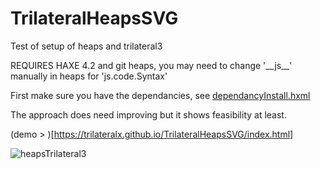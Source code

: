 # TrilateralHeapsSVG
Test of setup of heaps and trilateral3

REQUIRES HAXE 4.2 and git heaps, you may need to change '\_\_js\_\_' manually in heaps for 'js.code.Syntax'

First make sure you have the dependancies, see [dependancyInstall.hxml](https://github.com/TrilateralX/TrilateralHeapsSVG/blob/master/dependancyInstall.hxml)

The approach does need improving but it shows feasibility at least.

(demo > )[https://trilateralx.github.io/TrilateralHeapsSVG/index.html]

![heapsTrilateral3](https://user-images.githubusercontent.com/20134338/84136929-dfa6c200-aa43-11ea-90a1-12268e399188.png)
